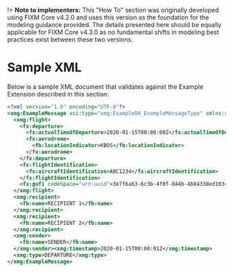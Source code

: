 !> **Note to implementers:** This "How To" section was originally developed using FIXM Core v4.2.0 and uses this version as the foundation for the modeling guidance provided. The details presented here should be equally applicable for FIXM Core v4.3.0 as no fundamental shifts in modeling best practices exist between these two versions.

# Sample XML

Below is a sample XML document that validates against the Example
Extension described in this section:

```xml
<?xml version="1.0" encoding="UTF-8"?>
<xmg:ExampleMessage xsi:type="xmg:ExampleDA_ExampleMessageType" xmlns:xmg="http://www.fixm.aero/app/example/1.0" xmlns:fb="http://www.fixm.aero/base/4.2" xmlns:fx="http://www.fixm.aero/flight/4.2" xmlns:xsi="http://www.w3.org/2001/XMLSchema-instance">
  <xmg:flight>
    <fx:departure>
      <fx:actualTimeOfDeparture>2020-01-15T00:00:00Z</fx:actualTimeOfDeparture>
      <fx:aerodrome>
        <fb:locationIndicator>KBOS</fb:locationIndicator>
      </fx:aerodrome>
    </fx:departure>
    <fx:flightIdentification>
      <fx:aircraftIdentification>ABC1234</fx:aircraftIdentification>
    </fx:flightIdentification>
    <fx:gufi codeSpace="urn:uuid">3e7f6a63-6c3b-4f0f-844b-4b84338ed103</fx:gufi>
  </xmg:flight>
  <xmg:recipient>
    <fb:name>RECIPIENT 1</fb:name>
  </xmg:recipient>
  <xmg:recipient>
    <fb:name>RECIPIENT 2</fb:name>
  </xmg:recipient>
  <xmg:sender>
    <fb:name>SENDER</fb:name>
  </xmg:sender><xmg:timestamp>2020-01-15T00:00:01Z</xmg:timestamp>
  <xmg:type>DEPARTURE</xmg:type>
</xmg:ExampleMessage>

```
